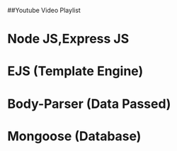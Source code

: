 ##Youtube Video Playlist

# Node JS,Express JS
# EJS (Template Engine)
# Body-Parser (Data Passed)
# Mongoose (Database)